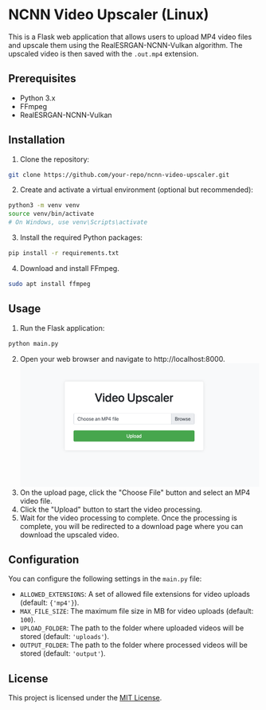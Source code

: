 # NCNN Video Upscaler (Linux)

This is a Flask web application that allows users to upload MP4 video files and upscale them using the RealESRGAN-NCNN-Vulkan algorithm. The upscaled video is then saved with the `.out.mp4` extension.

## Prerequisites

- Python 3.x
- FFmpeg
- RealESRGAN-NCNN-Vulkan

## Installation

1. Clone the repository:
```bash
git clone https://github.com/your-repo/ncnn-video-upscaler.git
```
2. Create and activate a virtual environment (optional but recommended):
```bash
python3 -m venv venv
source venv/bin/activate
# On Windows, use venv\Scripts\activate
``` 
3. Install the required Python packages:
```bash
pip install -r requirements.txt
```
4. Download and install FFmpeg.
```bash
sudo apt install ffmpeg
```

## Usage

1. Run the Flask application:
```bash
python main.py
```

2. Open your web browser and navigate to http://localhost:8000.
![Alt Text](img/img1.png)
3. On the upload page, click the "Choose File" button and select an MP4 video file.
4. Click the "Upload" button to start the video processing.
5. Wait for the video processing to complete. Once the processing is complete, you will be redirected to a download page where you can download the upscaled video.

## Configuration

You can configure the following settings in the `main.py` file:

- `ALLOWED_EXTENSIONS`: A set of allowed file extensions for video uploads (default: `{'mp4'}`).
- `MAX_FILE_SIZE`: The maximum file size in MB for video uploads (default: `100`).
- `UPLOAD_FOLDER`: The path to the folder where uploaded videos will be stored (default: `'uploads'`).
- `OUTPUT_FOLDER`: The path to the folder where processed videos will be stored (default: `'output'`).

## License

This project is licensed under the [MIT License](LICENSE).